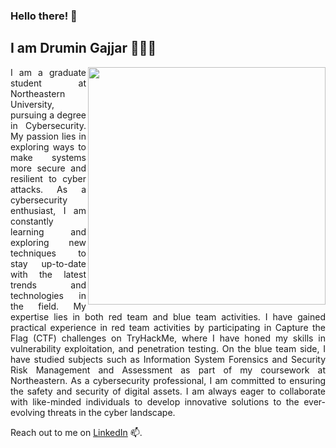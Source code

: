 ### Hello there! 👋
## I am Drumin Gajjar 👨🏻‍💻

<img align='right' src="https://github.com/drumin/drumin/assets/47428466/bd1a5e87-6bd3-45b2-b05f-a9c9ead47b08" width="380">

<p align="justify" >I am a graduate student at Northeastern University, pursuing a degree in Cybersecurity. My passion lies in exploring ways to make systems more secure and resilient to cyber attacks. As a cybersecurity enthusiast, I am constantly learning and exploring new techniques to stay up-to-date with the latest trends and technologies in the field.
My expertise lies in both red team and blue team activities. I have gained practical experience in red team activities by participating in Capture the Flag (CTF) challenges on TryHackMe, where I have honed my skills in vulnerability exploitation, and penetration testing. On the blue team side, I have studied subjects such as Information System Forensics and Security Risk Management and Assessment as part of my coursework at Northeastern.
As a cybersecurity professional, I am committed to ensuring the safety and security of digital assets. I am always eager to collaborate with like-minded individuals to develop innovative solutions to the ever-evolving threats in the cyber landscape. </p>

Reach out to me on [LinkedIn](https://www.linkedin.com/in/drumin/) 📫. 

<!--
**drumin/drumin** is a ✨ _special_ ✨ repository because its `README.md` (this file) appears on your GitHub profile.

Here are some ideas to get you started:

- 🔭 I’m currently working on ...
- 🌱 I’m currently learning ...
- 👯 I’m looking to collaborate on ...
- 🤔 I’m looking for help with ...
- 💬 Ask me about ...
- 📫 How to reach me: ...
- 😄 Pronouns: ...
- ⚡ Fun fact: ...
<img align="right" src="https://media.giphy.com/media/dxn6fRlTIShoeBr69N/giphy.gif" height="230">
<img src="https://user-images.githubusercontent.com/74038190/212749447-bfb7e725-6987-49d9-ae85-2015e3e7cc41.gif" width="550"> 
-->
